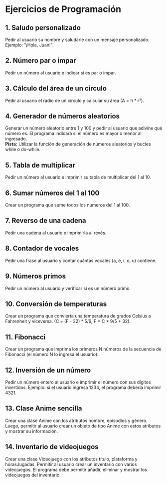 # Ejercicios de Programación

## 1. Saludo personalizado
Pedir al usuario su nombre y saludarle con un mensaje personalizado. Ejemplo: "¡Hola, Juan!".

## 2. Número par o impar
Pedir un número al usuario e indicar si es par o impar.

## 3. Cálculo del área de un círculo
Pedir al usuario el radio de un círculo y calcular su área (A = π * r²).

## 4. Generador de números aleatorios
Generar un número aleatorio entre 1 y 100 y pedir al usuario que adivine qué número es. El programa indicará si el número es mayor o menor al ingresado.  
**Pista:** Utilizar la función de generación de números aleatorios y bucles while o do-while.

## 5. Tabla de multiplicar
Pedir un número al usuario e imprimir su tabla de multiplicar del 1 al 10.

## 6. Sumar números del 1 al 100
Crear un programa que sume todos los números del 1 al 100.

## 7. Reverso de una cadena
Pedir una cadena al usuario e imprimirla al revés.

## 8. Contador de vocales
Pedir una frase al usuario y contar cuántas vocales (a, e, i, o, u) contiene.

## 9. Números primos
Pedir un número al usuario y verificar si es un número primo.

## 10. Conversión de temperaturas
Crear un programa que convierta una temperatura de grados Celsius a Fahrenheit y viceversa. (C = (F - 32) * 5/9, F = C * 9/5 + 32).

## 11. Fibonacci
Crear un programa que imprima los primeros N números de la secuencia de Fibonacci (el número N lo ingresa el usuario).

## 12. Inversión de un número
Pedir un número entero al usuario e imprimir el número con sus dígitos invertidos. Ejemplo: si el usuario ingresa 1234, el programa debería imprimir 4321.

## 13. Clase Anime sencilla
Crear una clase Anime con los atributos nombre, episodios y género. Luego, permitir al usuario crear un objeto de tipo Anime con estos atributos y mostrar su información.

## 14. Inventario de videojuegos
Crear una clase Videojuego con los atributos título, plataforma y horasJugadas. Permitir al usuario crear un inventario con varios videojuegos. El programa debe permitir añadir, eliminar y mostrar los videojuegos del inventario.
